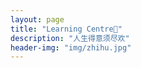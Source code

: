 ```yaml
---
layout: page
title: "Learning Centre🍪"
description: "人生得意须尽欢"
header-img: "img/zhihu.jpg"
---
```










